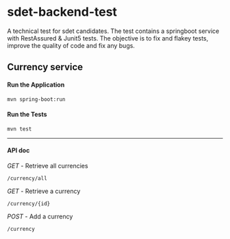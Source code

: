 # sdet-backend-test
A technical test for sdet candidates. The test contains a springboot service with RestAssured & Junit5 tests. The objective is to fix and flakey tests, improve the quality of code and fix any bugs.

## **Currency service**

#### **Run the Application**
```
mvn spring-boot:run
```

#### **Run the Tests**
```
mvn test
```
---
#### **API doc**

_GET_ - Retrieve all currencies
```
/currency/all
```

_GET_ - Retrieve a currency
```
/currency/{id}
```
_POST_ - Add a currency
```
/currency
```
 

